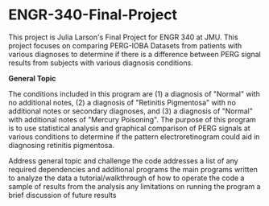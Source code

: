 # ENGR-340-Final-Project
This project is Julia Larson's Final Project for ENGR 340 at JMU. This project focuses on comparing PERG-IOBA Datasets from patients with various diagnoses to determine if there is a difference between PERG signal results from subjects with various diagnosis conditions. 

**General Topic**

The conditions included in this program are (1) a diagnosis of "Normal" with no additional notes, (2) a diagnosis of "Retinitis Pigmentosa" with no additional notes or secondary diagnoses, and (3) a diagnosis of "Normal" with additional notes of "Mercury Poisoning". 
The purpose of this program is to use statistical analysis and graphical comparison of PERG signals at various conditions to determine if the pattern electroretinogram could aid in diagnosing retinitis pigmentosa. 


Address general topic and challenge the code addresses
a list of any required dependencies and additional programs
the main programs written to analyze the data
a tutorial/walkthrough of how to operate the code
a sample of results from the analysis
any limitations on running the program
a brief discussion of future results
